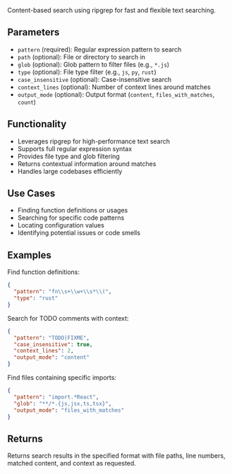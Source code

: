 Content-based search using ripgrep for fast and flexible text searching.

## Parameters

- `pattern` (required): Regular expression pattern to search
- `path` (optional): File or directory to search in
- `glob` (optional): Glob pattern to filter files (e.g., `*.js`)
- `type` (optional): File type filter (e.g., `js`, `py`, `rust`)
- `case_insensitive` (optional): Case-insensitive search
- `context_lines` (optional): Number of context lines around matches
- `output_mode` (optional): Output format (`content`, `files_with_matches`, `count`)

## Functionality

- Leverages ripgrep for high-performance text search
- Supports full regular expression syntax
- Provides file type and glob filtering
- Returns contextual information around matches
- Handles large codebases efficiently

## Use Cases

- Finding function definitions or usages
- Searching for specific code patterns
- Locating configuration values
- Identifying potential issues or code smells

## Examples

Find function definitions:
```json
{
  "pattern": "fn\\s+\\w+\\s*\\(",
  "type": "rust"
}
```

Search for TODO comments with context:
```json
{
  "pattern": "TODO|FIXME",
  "case_insensitive": true,
  "context_lines": 2,
  "output_mode": "content"
}
```

Find files containing specific imports:
```json
{
  "pattern": "import.*React",
  "glob": "**/*.{js,jsx,ts,tsx}",
  "output_mode": "files_with_matches"
}
```

## Returns

Returns search results in the specified format with file paths, line numbers, matched content, and context as requested.